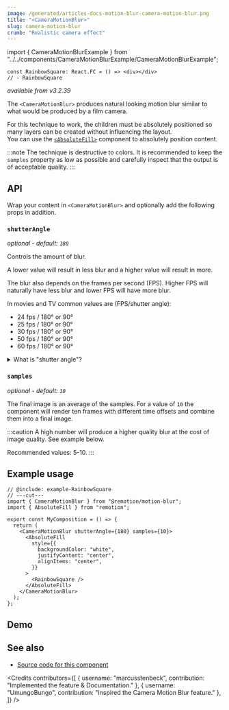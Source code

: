```yaml
---
image: /generated/articles-docs-motion-blur-camera-motion-blur.png
title: "<CameraMotionBlur>"
slug: camera-motion-blur
crumb: "Realistic camera effect"
---
```


import { CameraMotionBlurExample } from "../../components/CameraMotionBlurExample/CameraMotionBlurExample";

```twoslash include example
const RainbowSquare: React.FC = () => <div></div>
// - RainbowSquare
```

_available from v3.2.39_

The `<CameraMotionBlur>` produces natural looking motion blur similar to what would be produced by
a film camera.

For this technique to work, the children must be absolutely positioned so many layers can be created without influencing the layout.  
You can use the [`<AbsoluteFill>`](/docs/absolute-fill) component to absolutely position content.

:::note
The technique is destructive to colors. It is recommended to keep the `samples` property as low as
possible and carefully inspect that the output is of acceptable quality.
:::

## API

Wrap your content in `<CameraMotionBlur>` and optionally add the following props in addition.

### `shutterAngle`

_optional - default: `180`_

Controls the amount of blur.

A lower value will result in less blur and a higher value will result in more.

The blur also depends on the frames per second (FPS). Higher FPS will naturally have less blur and
lower FPS will have more blur.

In movies and TV common values are (FPS/shutter angle):

- 24 fps / 180&deg; or 90&deg;
- 25 fps / 180&deg; or 90&deg;
- 30 fps / 180&deg; or 90&deg;
- 50 fps / 180&deg; or 90&deg;
- 60 fps / 180&deg; or 90&deg;

<details>
<summary>What is "shutter angle"?
</summary>
Many analog film cameras use rotating discs with partial cut-outs to block or let light through to
expose the analog film. Zero degrees is equal to completely blocking the light, and 360 degrees is
the same as not blocking any light at all.

The most common values used in the film industry are 90 and 180 degrees. These values are the same
as what you've experienced in most movies.

Read more here: [Rotary disc shutter on Wikipedia](https://en.wikipedia.org/wiki/Rotary_disc_shutter)

</details>

### `samples`

_optional - default: `10`_

The final image is an average of the samples. For a value of `10` the component will render ten
frames with different time offsets and combine them into a final image.

:::caution
A high number will produce a higher quality blur at the cost of image quality. See example below.

Recommended values: 5-10.
:::

## Example usage

```tsx twoslash
// @include: example-RainbowSquare
// ---cut---
import { CameraMotionBlur } from "@remotion/motion-blur";
import { AbsoluteFill } from "remotion";

export const MyComposition = () => {
  return (
    <CameraMotionBlur shutterAngle={180} samples={10}>
      <AbsoluteFill
        style={{
          backgroundColor: "white",
          justifyContent: "center",
          alignItems: "center",
        }}
      >
        <RainbowSquare />
      </AbsoluteFill>
    </CameraMotionBlur>
  );
};
```

## Demo

<CameraMotionBlurExample />

## See also

- [Source code for this component](https://github.com/remotion-dev/remotion/blob/main/packages/motion-blur/src/CameraMotionBlur.tsx)

<Credits contributors={[
{
username: "marcusstenbeck",
contribution: "Implemented the feature & Documentation."
},
{
username: "UmungoBungo",
contribution: "Inspired the Camera Motion Blur feature."
},
]} />
